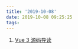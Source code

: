 ```yaml
---
title: '2019-10-08'
date: 2019-10-08 09:25:25
tags:
---
```


1. [Vue 3 源码导读](https://juejin.im/post/5d977f47e51d4578453274b3)